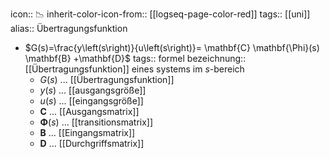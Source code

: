icon:: 📉
inherit-color-icon-from:: [[logseq-page-color-red]]
tags:: [[uni]] 
alias:: Übertragungsfunktion

- $G(s)=\frac{y\left(s\right)}{u\left(s\right)}= \mathbf{C} \mathbf{\Phi}(s) \mathbf{B} +\mathbf{D}$
  tags:: formel
  bezeichnung:: [[Übertragungsfunktion]] eines systems im $s$-bereich
	- $G(s)$ ... [[Übertragungsfunktion]]
	- $y(s)$ ... [[ausgangsgröße]]
	- $u(s)$ ... [[eingangsgröße]]
	- $\mathbf{C}$ ... [[Ausgangsmatrix]]
	- $\mathbf{\Phi}(s)$ ... [[transitionsmatrix]]
	- $\mathbf{B}$ ... [[Eingangsmatrix]]
	- $\mathbf{D}$ ... [[Durchgriffsmatrix]]